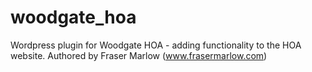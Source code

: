 # woodgate_hoa
Wordpress plugin for Woodgate HOA - adding functionality to the HOA website.
Authored by Fraser Marlow (www.frasermarlow.com) 
